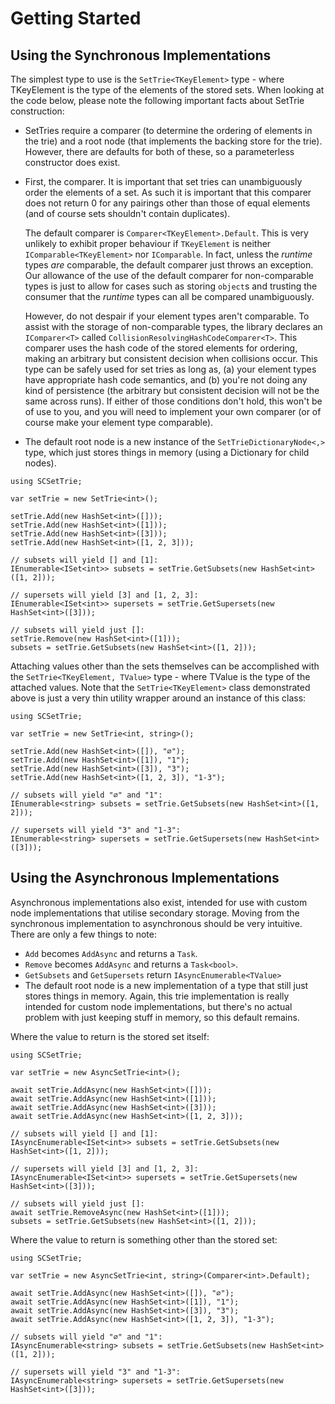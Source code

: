 ﻿# Getting Started

## Using the Synchronous Implementations

The simplest type to use is the `SetTrie<TKeyElement>` type - where
TKeyElement is the type of the elements of the stored sets.
When looking at the code below, please note the following important
facts about SetTrie construction:

* SetTries require a comparer (to determine the ordering of elements in the trie)
  and a root node (that implements the backing store for the trie). However, there
  are defaults for both of these, so a parameterless constructor does exist.
* First, the comparer. It is important that set tries can unambiguously order the
  elements of a set. As such it is important that this comparer does not return 0
  for any pairings other than those of equal elements (and of course sets shouldn't
  contain duplicates).

  The default comparer is `Comparer<TKeyElement>.Default`. This is very unlikely to
  exhibit proper behaviour if `TKeyElement` is neither `IComparable<TKeyElement>` nor
  `IComparable`. In fact, unless the *runtime* types *are* comparable, the default comparer
  just throws an exception. Our allowance of the use of the default comparer for non-comparable
  types is just to allow for cases such as storing `object`s and trusting the consumer
  that the *runtime* types can all be compared unambiguously.
  
  However, do not despair if your element types aren't comparable. To assist with the
  storage of non-comparable types, the library declares an `IComparer<T>` called
  `CollisionResolvingHashCodeComparer<T>`. This comparer uses the hash code of the 
  stored elements for ordering, making an arbitrary but consistent decision when collisions
  occur. This type can be safely used for set tries as long as, (a) your element types
  have appropriate hash code semantics, and (b) you're not doing any kind of persistence
  (the arbitrary but consistent decision will not be the same across runs). If either of
  those conditions don't hold, this won't be of use to you, and you will need to implement
  your own comparer (or of course make your element type comparable).
* The default root node is a new instance of the `SetTrieDictionaryNode<,>` type,
  which just stores things in memory (using a Dictionary for child nodes).

```
using SCSetTrie;

var setTrie = new SetTrie<int>();

setTrie.Add(new HashSet<int>([]));
setTrie.Add(new HashSet<int>([1]));
setTrie.Add(new HashSet<int>([3]));
setTrie.Add(new HashSet<int>([1, 2, 3]));

// subsets will yield [] and [1]:
IEnumerable<ISet<int>> subsets = setTrie.GetSubsets(new HashSet<int>([1, 2]));

// supersets will yield [3] and [1, 2, 3]:
IEnumerable<ISet<int>> supersets = setTrie.GetSupersets(new HashSet<int>([3]));

// subsets will yield just []:
setTrie.Remove(new HashSet<int>([1]));
subsets = setTrie.GetSubsets(new HashSet<int>([1, 2]));
```

Attaching values other than the sets themselves can be accomplished with the
`SetTrie<TKeyElement, TValue>` type - where TValue is the type of the attached
values. Note that the `SetTrie<TKeyElement>` class demonstrated above is just a
very thin utility wrapper around an instance of this class:

```
using SCSetTrie;

var setTrie = new SetTrie<int, string>();

setTrie.Add(new HashSet<int>([]), "∅");
setTrie.Add(new HashSet<int>([1]), "1");
setTrie.Add(new HashSet<int>([3]), "3");
setTrie.Add(new HashSet<int>([1, 2, 3]), "1-3");

// subsets will yield "∅" and "1":
IEnumerable<string> subsets = setTrie.GetSubsets(new HashSet<int>([1, 2]));

// supersets will yield "3" and "1-3":
IEnumerable<string> supersets = setTrie.GetSupersets(new HashSet<int>([3]));
```

## Using the Asynchronous Implementations

Asynchronous implementations also exist, intended for use with custom node
implementations that utilise secondary storage. Moving from the synchronous 
implementation to asynchronous should be very intuitive.
There are only a few things to note:

* `Add` becomes `AddAsync` and returns a `Task`.
* `Remove` becomes `AddAsync` and returns a `Task<bool>`.
* `GetSubsets` and `GetSupersets` return `IAsyncEnumerable<TValue>`
* The default root node is a new implementation of a type that still just stores 
  things in memory. Again, this trie implementation is really intended for
  custom node implementations, but there's no actual problem with just keeping
  stuff in memory, so this default remains.

Where the value to return is the stored set itself:

```
using SCSetTrie;

var setTrie = new AsyncSetTrie<int>();

await setTrie.AddAsync(new HashSet<int>([]));
await setTrie.AddAsync(new HashSet<int>([1]));
await setTrie.AddAsync(new HashSet<int>([3]));
await setTrie.AddAsync(new HashSet<int>([1, 2, 3]));

// subsets will yield [] and [1]:
IAsyncEnumerable<ISet<int>> subsets = setTrie.GetSubsets(new HashSet<int>([1, 2]));

// supersets will yield [3] and [1, 2, 3]:
IAsyncEnumerable<ISet<int>> supersets = setTrie.GetSupersets(new HashSet<int>([3]));

// subsets will yield just []:
await setTrie.RemoveAsync(new HashSet<int>([1]));
subsets = setTrie.GetSubsets(new HashSet<int>([1, 2]));
```

Where the value to return is something other than the stored set:

```
using SCSetTrie;

var setTrie = new AsyncSetTrie<int, string>(Comparer<int>.Default);

await setTrie.AddAsync(new HashSet<int>([]), "∅");
await setTrie.AddAsync(new HashSet<int>([1]), "1");
await setTrie.AddAsync(new HashSet<int>([3]), "3");
await setTrie.AddAsync(new HashSet<int>([1, 2, 3]), "1-3");

// subsets will yield "∅" and "1":
IAsyncEnumerable<string> subsets = setTrie.GetSubsets(new HashSet<int>([1, 2]));

// supersets will yield "3" and "1-3":
IAsyncEnumerable<string> supersets = setTrie.GetSupersets(new HashSet<int>([3]));
```
